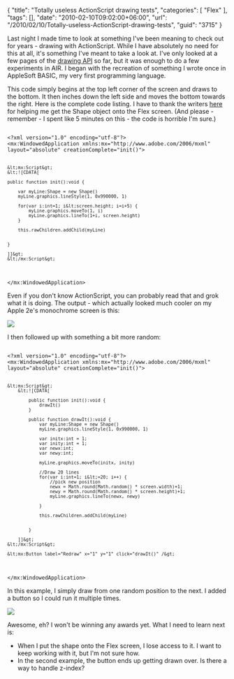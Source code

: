 {
	"title": "Totally useless ActionScript drawing tests",
	"categories": [
		"Flex"
	],
	"tags": [],
	"date": "2010-02-10T09:02:00+06:00",
	"url": "/2010/02/10/Totally-useless-ActionScript-drawing-tests",
	"guid": "3715"
}

Last night I made time to look at something I've been meaning to check out for years - drawing with ActionScript. While I have absolutely no need for this at all, it's something I've meant to take a look at. I've only looked at a few pages of the <a href="http://livedocs.adobe.com/flex/3/html/help.html?content=Part6_ProgAS_1.html">drawing API</a> so far, but it was enough to do a few experiments in AIR. I began with the recreation of something I wrote once in AppleSoft BASIC, my very first programming language.

<p>

This code simply begins at the top left corner of the screen and draws to the bottom. It then inches down the left side and moves the bottom towards the right. Here is the complete code listing. I have to thank the writers <a href="http://www.actionscript.org/forums/archive/index.php3/t-121971.html">here</a> for helping me get the Shape object onto the Flex screen. (And please - remember - I spent like 5 minutes on this - the code is horrible I'm sure.)

<p>

<code>
&lt;?xml version="1.0" encoding="utf-8"?&gt;
&lt;mx:WindowedApplication xmlns:mx="http://www.adobe.com/2006/mxml" layout="absolute" creationComplete="init()"&gt;

	&lt;mx:Script&gt;
	&lt;![CDATA[

	public function init():void {

		var myLine:Shape = new Shape()
		myLine.graphics.lineStyle(1, 0x990000, 1)
		
		for(var i:int=1; i&lt;screen.height; i=i+5) {
			myLine.graphics.moveTo(1, i)
			myLine.graphics.lineTo(1+i, screen.height)
		}
		
		this.rawChildren.addChild(myLine)

		
	}

	]]&gt;
	&lt;/mx:Script&gt;

&lt;/mx:WindowedApplication&gt;
</code>

<p>

Even if you don't know ActionScript, you can probably read that and grok what it is doing. The output - which actually looked much cooler on my Apple 2e's monochrome screen is this:

<p>

<img src="https://static.raymondcamden.com/images/Screen shot 2010-02-10 at 8.12.52 AM.png" />

<p>

I then followed up with something a bit more random:

<p>

<code>
&lt;?xml version="1.0" encoding="utf-8"?&gt;
&lt;mx:WindowedApplication xmlns:mx="http://www.adobe.com/2006/mxml" layout="absolute" creationComplete="init()"&gt;
	
	&lt;mx:Script&gt;
		&lt;![CDATA[
	
			public function init():void {
				drawIt()
			}
			
			public function drawIt():void {
				var myLine:Shape = new Shape()
				myLine.graphics.lineStyle(1, 0x990000, 1)

				var initx:int = 1;
				var inity:int = 1;
				var newx:int;
				var newy:int;
				
				myLine.graphics.moveTo(initx, inity)

				//Draw 20 lines
				for(var i:int=1; i&lt;=20; i++) {
					//pick new position
					newx = Math.round(Math.random() * screen.width)+1;
					newy = Math.round(Math.random() * screen.height)+1;
					myLine.graphics.lineTo(newx, newy)
						
				}
				
				this.rawChildren.addChild(myLine)
				
				
			}
			
		]]&gt;
	&lt;/mx:Script&gt;
	
	&lt;mx:Button label="Redraw" x="1" y="1" click="drawIt()" /&gt;
	
&lt;/mx:WindowedApplication&gt;
</code>

<p>

In this example, I simply draw from one random position to the next. I added a button so I could run it multiple times. 

<p>

<img src="https://static.raymondcamden.com/images/cfjedi/Screen shot 2010-02-10 at 8.14.12 AM.png" />

<p>

Awesome, eh? I won't be winning any awards yet. What I need to learn next is: 

<p>

<ul>
<li>When I put the shape onto the Flex screen, I lose access to it. I want to keep working with it, but I'm not sure how.
<li>In the second example, the button ends up getting drawn over. Is there a way to handle z-index?
</ul>